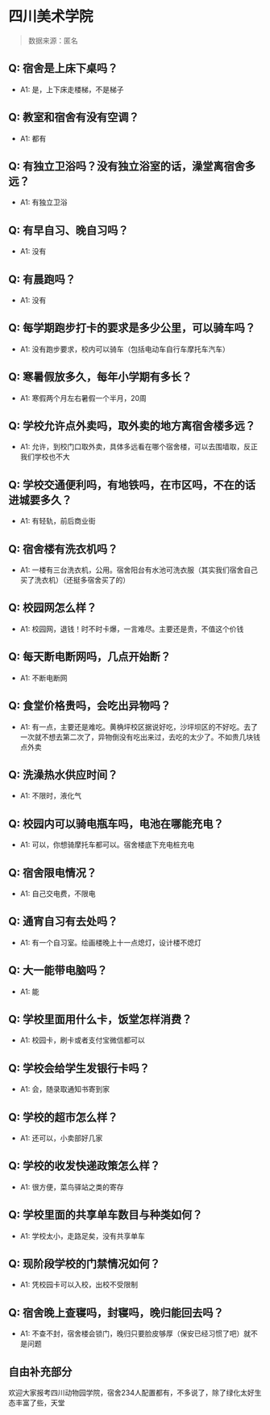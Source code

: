 # 四川美术学院

> 数据来源：匿名

## Q: 宿舍是上床下桌吗？

- A1: 是，上下床走楼梯，不是梯子

## Q: 教室和宿舍有没有空调？

- A1: 都有

## Q: 有独立卫浴吗？没有独立浴室的话，澡堂离宿舍多远？

- A1: 有独立卫浴

## Q: 有早自习、晚自习吗？

- A1: 没有

## Q: 有晨跑吗？

- A1: 没有

## Q: 每学期跑步打卡的要求是多少公里，可以骑车吗？

- A1: 没有跑步要求，校内可以骑车（包括电动车自行车摩托车汽车）

## Q: 寒暑假放多久，每年小学期有多长？

- A1: 寒假两个月左右暑假一个半月，20周

## Q: 学校允许点外卖吗，取外卖的地方离宿舍楼多远？

- A1: 允许，到校门口取外卖，具体多远看在哪个宿舍楼，可以去围墙取，反正我们学校也不大

## Q: 学校交通便利吗，有地铁吗，在市区吗，不在的话进城要多久？

- A1: 有轻轨，前后商业街

## Q: 宿舍楼有洗衣机吗？

- A1: 一楼有三台洗衣机，公用。宿舍阳台有水池可洗衣服（其实我们宿舍自己买了洗衣机）（还挺多宿舍买了的）

## Q: 校园网怎么样？

- A1: 校园网，退钱！时不时卡爆，一言难尽。主要还是贵，不值这个价钱

## Q: 每天断电断网吗，几点开始断？

- A1: 不断电断网

## Q: 食堂价格贵吗，会吃出异物吗？

- A1: 有一点，主要还是难吃。黄桷坪校区据说好吃，沙坪坝区的不好吃。去了一次就不想去第二次了，异物倒没有吃出来过，去吃的太少了。不如贵几块钱点外卖

## Q: 洗澡热水供应时间？

- A1: 不限时，液化气

## Q: 校园内可以骑电瓶车吗，电池在哪能充电？

- A1: 可以，你想骑摩托车都可以。宿舍楼底下充电桩充电

## Q: 宿舍限电情况？

- A1: 自己交电费，不限电

## Q: 通宵自习有去处吗？

- A1: 有一个自习室。绘画楼晚上十一点熄灯，设计楼不熄灯

## Q: 大一能带电脑吗？

- A1: 能

## Q: 学校里面用什么卡，饭堂怎样消费？

- A1: 校园卡，刷卡或者支付宝微信都可以

## Q: 学校会给学生发银行卡吗？

- A1: 会，随录取通知书寄到家

## Q: 学校的超市怎么样？

- A1: 还可以，小卖部好几家

## Q: 学校的收发快递政策怎么样？

- A1: 很方便，菜鸟驿站之类的寄存

## Q: 学校里面的共享单车数目与种类如何？

- A1: 学校太小，走路足矣，没有共享单车

## Q: 现阶段学校的门禁情况如何？

- A1: 凭校园卡可以入校，出校不受限制

## Q: 宿舍晚上查寝吗，封寝吗，晚归能回去吗？

- A1: 不查不封，宿舍楼会锁门，晚归只要脸皮够厚（保安已经习惯了吧）就不是问题

## 自由补充部分

欢迎大家报考四川动物园学院，宿舍234人配置都有，不多说了，除了绿化太好生态丰富了些，天堂